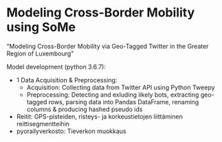 # Modeling Cross-Border Mobility using SoMe
"Modeling Cross-Border Mobility via Geo-Tagged Twitter in the Greater Region of Luxembourg"

Model development (python 3.6.7):
- 1 Data Acquisition & Preprocessing:
  - Acquisition: Collecting data from Twitter API using Python Tweepy
  - Preprocessing: Detecting and exluding likely bots, extracting geo-tagged rows, parsing data into Pandas DataFrame, renaming columns & producing hashed pseudo ids
- Reitit: GPS-pisteiden, risteys- ja korkeustietojen liittäminen reittisegmentteihin
- pyorailyverkosto: Tieverkon muokkaus
